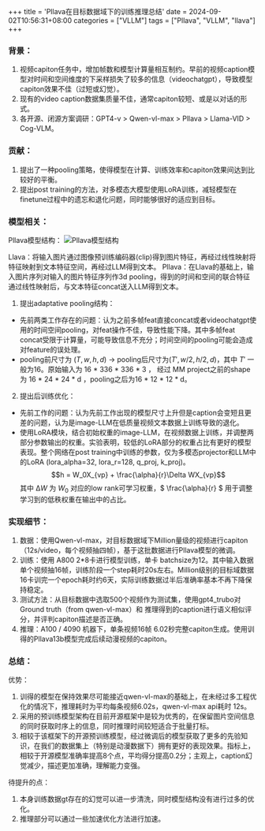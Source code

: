 +++
title = 'Pllava在目标数据域下的训练推理总结'
date = 2024-09-02T10:56:31+08:00
categories = ["VLLM"]
tags = ["Pllava", "VLLM", "llava"] 
+++

### 背景：
1. 视频capiton任务中，增加帧数和模型计算量相互制约。早前的视频caption模型对时间和空间维度的下采样损失了较多的信息（videochatgpt），导致模型capiton效果不佳（过短或幻觉）。
2. 现有的video caption数据集质量不佳，通常capiton较短、或是以对话的形式。
3. 各开源、闭源方案调研：GPT4-v > Qwen-vl-max > Pllava > Llama-VID > Cog-VLM。

### 贡献：

1. 提出了一种pooling策略，使得模型在计算、训练效率和capiton效果间达到比较好的平衡。
2. 提出post training的方法，对多模态大模型使用LoRA训练，减轻模型在finetune过程中的遗忘和退化问题，同时能够很好的适应到目标。

### 模型相关：
Pllava模型结构：
![Pllava模型结构](https://i.postimg.cc/dtSFFrys/pllava.png)

Llava：将输入图片通过图像预训练编码器(clip)得到图片特征，再经过线性映射将特征映射到文本特征空间，再经过LLM得到文本。
Pllava：在Llava的基础上，输入图片序列对输入的图片特征序列作3d pooling，得到的时间和空间的联合特征通过线性映射后，与文本特征concat送入LLM得到文本。

1. 提出adaptative pooling结构：
  - 先前两类工作存在的问题：认为之前多帧feat直接concat或者videochatgpt使用的时间空间pooling，对feat操作不佳，导致性能下降。其中多帧feat concat受限于计算量，可能导致信息不充分；时间空间的pooling可能会造成对feature的误处理。
  - pooling前尺寸为 $(T, w, h, d)$ → pooling后尺寸为$(T', w/2, h/2, d)$，其中 $T'$ 一般为16。原始输入为 16 * 336 * 336 * 3 ， 经过 MM project之前的shape为 16 * 24 * 24 * d ，pooling之后为16 * 12 * 12 * d。
2. 提出后训练优化：
  - 先前工作的问题：认为先前工作出现的模型尺寸上升但是caption会变短且更差的问题，认为是image-LLM在低质量视频文本数据上训练导致的退化。
  - 使用LoRA模块，结合初始权重的image-LLM，在视频数据上训练，并调整两部分参数输出的权重。实验表明，较低的LoRA部分的权重占比有更好的模型表现。整个网络在post training中训练的参数，仅为多模态projector和LLM中的LoRA (lora_alpha=32, lora_r=128, q_proj, k_proj)。
  $$h = W_0X_{vp} + \frac{\alpha}{r}\Delta WX_{vp}$$
  其中 $∆W$ 为 $W_0$ 对应的low rank可学习权重，$ \frac{\alpha}{r} $ 用于调整学习到的低秩权重在输出中的占比。

### 实现细节：
1. 数据：使用Qwen-vl-max，对目标数据域下Million量级的视频进行capiton（12s/video，每个视频抽四帧），基于这批数据进行Pllava模型的微调。
2. 训练：使用 A800 2*8卡进行模型训练，单卡 batchsize为12。其中输入数据单个视频抽16帧，训练阶段一个step耗时20s左右。Million级别的目标域数据16卡训完一个epoch耗时约6天，实际训练数据过半后准确率基本不再下降保持稳定。
3. 测试方法：从目标数据中选取500个视频作为测试集，使用gpt4_trubo对Ground truth（from qwen-vl-max）和 推理得到的caption进行语义相似评分，并评判capiton描述是否正确。
4. 推理：A100 / 4090 机器下，单条视频16帧 6.02秒完整capiton生成。使用训得的Pllava13b模型完成后续动漫视频的capiton。

### 总结：

优势：
  1. 训得的模型在保持效果尽可能接近qwen-vl-max的基础上，在未经过多工程优化的情况下，推理耗时为平均每条视频6.02s，qwen-vl-max api耗时 12s。
  2. 采用的预训练模型架构在目前开源框架中是较为优秀的，在保留图片空间信息的同时获取时序上的信息，同时推理时间较短适合于批量打标。
  3. 相较于该框架下的开源预训练模型，经过微调后的模型获取了更多的先验知识，在我们的数据集上（特别是动漫数据下）拥有更好的表现效果。指标上，相较于开源模型准确率提高8个点，平均得分提高0.2分；主观上，caption幻觉减少，描述更加准确，理解能力变强。

待提升的点：
  1. 本身训练数据gt存在的幻觉可以进一步清洗，同时模型结构没有进行过多的优化。
  2. 推理部分可以通过一些加速优化方法进行加速。
